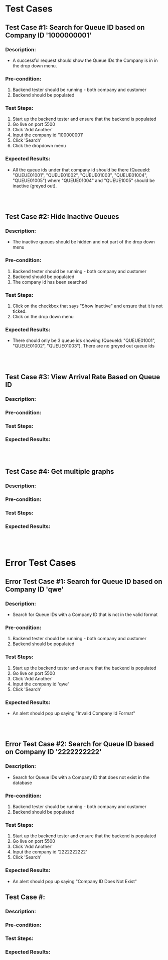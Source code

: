 # Test Cases

## Test Case #1: Search for Queue ID based on Company ID '1000000001'
### Description: 
- A successful request should show the Queue IDs the Company is in in the drop down menu.
### Pre-condition:
1. Backend tester should be running - both company and customer
2. Backend should be populated
### Test Steps:
1. Start up the backend tester and ensure that the backend is populated
2. Go live on port 5500
3. Click 'Add Another'
4. Input the company id '100000001' 
5. Click 'Search'
6. Click the dropdown menu
### Expected Results:
- All the queue ids under that company id should be there (QueueId: "QUEUE01001", "QUEUE01002", "QUEUE01003", "QUEUE01004", "QUEUE01005") where "QUEUE01004" and "QUEUE1005" should be inactive (greyed out).

</br>
</br> 

## Test Case #2: Hide Inactive Queues
### Description:
- The inactive queues should be hidden and not part of the drop down menu
### Pre-condition:
1. Backend tester should be running - both company and customer
2. Backend should be populated
3. The company id has been searched
### Test Steps:
1. Click on the checkbox that says "Show Inactive" and ensure that it is not ticked.
2. Click on the drop down menu
### Expected Results:
- There should only be 3 queue ids showing (QueueId: "QUEUE01001", "QUEUE01002", "QUEUE01003"). There are no greyed out queue ids

</br>
</br> 

## Test Case #3: View Arrival Rate Based on Queue ID
### Description:
### Pre-condition:
### Test Steps:
### Expected Results:

</br>
</br> 

## Test Case #4: Get multiple graphs
### Description:
### Pre-condition:
### Test Steps:
### Expected Results:

</br>
</br>

# Error Test Cases

## Error Test Case #1: Search for Queue ID based on Company ID 'qwe'
### Description: 
- Search for Queue IDs with a Company ID that is not in the valid format
### Pre-condition:
1. Backend tester should be running - both company and customer
2. Backend should be populated
### Test Steps:
1. Start up the backend tester and ensure that the backend is populated
2. Go live on port 5500
3. Click 'Add Another'
4. Input the company id 'qwe' 
5. Click 'Search'
### Expected Results:
- An alert should pop up saying "Invalid Company Id Format"

</br>
</br> 

## Error Test Case #2: Search for Queue ID based on Company ID '2222222222'
### Description: 
- Search for Queue IDs with a Company ID that does not exist in the database
### Pre-condition:
1. Backend tester should be running - both company and customer
2. Backend should be populated
### Test Steps:
1. Start up the backend tester and ensure that the backend is populated
2. Go live on port 5500
3. Click 'Add Another'
4. Input the company id '2222222222' 
5. Click 'Search'
### Expected Results:
- An alert should pop up saying "Company ID Does Not Exist"


## Test Case #: 
### Description:
### Pre-condition:
### Test Steps:
### Expected Results: